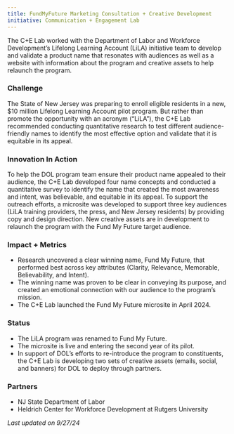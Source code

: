 ```yaml
---
title: FundMyFuture Marketing Consultation + Creative Development
initiative: Communication + Engagement Lab
---
```


The C+E Lab worked with the Department of Labor and Workforce Development’s Lifelong Learning Account (LiLA) initiative team to develop and validate a product name that resonates with audiences as well as a website with information about the program and creative assets to help relaunch the program. 

### Challenge
The State of New Jersey was preparing to enroll eligible residents in a new, $10 million Lifelong Learning Account pilot program. But rather than promote the opportunity with an acronym (“LiLA”), the C+E Lab recommended conducting quantitative research to test different audience-friendly names to identify the most effective option and validate that it is equitable in its appeal.

### Innovation In Action
To help the DOL program team ensure their product name appealed to their audience, the C+E Lab developed four name concepts and conducted a quantitative survey to identify the name that created the most awareness and intent, was believable, and equitable in its appeal. To support the outreach efforts, a microsite was developed to support three key audiences (LiLA training providers, the press, and New Jersey residents) by providing copy and design direction. New creative assets are in development to relaunch the program with the Fund My Future target audience.

### Impact + Metrics

-   Research uncovered a clear winning name, Fund My Future, that performed best across key attributes (Clarity, Relevance, Memorable, Believability, and Intent).
-   The winning name was proven to be clear in conveying its purpose, and created an emotional connection with our audience to the program’s mission.
-   The C+E Lab launched the Fund My Future microsite in April 2024.


### Status

-   The LiLA program was renamed to Fund My Future. 
- The microsite is live and entering the second year of its pilot.
- In support of DOL’s efforts to re-introduce the program to constituents, the C+E Lab is developing two sets of creative assets (emails, social, and banners) for DOL to deploy through partners.


### Partners

-   NJ State Department of Labor
-   Heldrich Center for Workforce Development at Rutgers University


*Last updated on 9/27/24*
